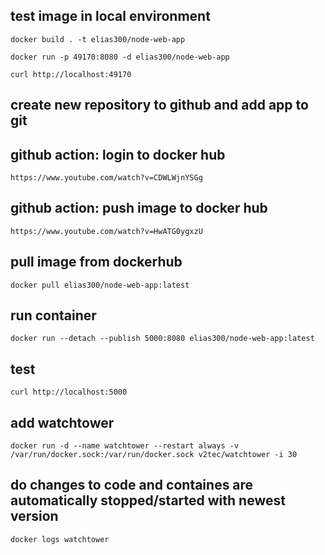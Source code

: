 ## test image in local environment

    docker build . -t elias300/node-web-app

    docker run -p 49170:8080 -d elias300/node-web-app

    curl http://localhost:49170

## create new repository to github and add app to git 

## github action: login to docker hub 
    
    https://www.youtube.com/watch?v=CDWLWjnYSGg

## github action: push image to docker hub 

    https://www.youtube.com/watch?v=HwATG0ygxzU

## pull image from dockerhub

    docker pull elias300/node-web-app:latest

## run container
    
    docker run --detach --publish 5000:8080 elias300/node-web-app:latest

## test 

    curl http://localhost:5000

## add watchtower 

    docker run -d --name watchtower --restart always -v /var/run/docker.sock:/var/run/docker.sock v2tec/watchtower -i 30

## do changes to code and containes are automatically stopped/started with newest version

    docker logs watchtower